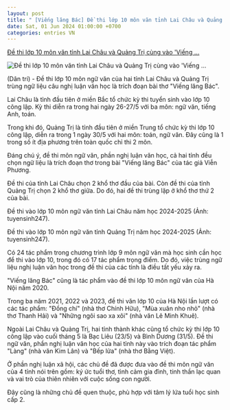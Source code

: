 ```yaml
---
layout: post
title: " [Viếng lăng Bác] Đề thi lớp 10 môn văn tỉnh Lai Châu và Quảng Trị cùng vào 'Viếng ..."
date: Sat, 01 Jun 2024 01:00:00 +0700
categories: entries VN
---
```

[Đề thi lớp 10 môn văn tỉnh Lai Châu và Quảng Trị cùng vào 'Viếng ...](https://dantri.com.vn/giao-duc/de-thi-lop-10-mon-van-tinh-lai-chau-va-quang-tri-cung-vao-vieng-lang-bac-20240531221847971.htm)

![Đề thi lớp 10 môn văn tỉnh Lai Châu và Quảng Trị cùng vào 'Viếng ...](https://cdnphoto.dantri.com.vn/rakr0J-YsqImUb-nGiDCaIj4kVo=/zoom/1200_630/2024/05/31/284e3f6acbfd6aa333ec3-crop-1717168577010.jpeg)

(Dân trí) - Đề thi lớp 10 môn ngữ văn của hai tỉnh Lai Châu và Quảng Trị trùng ngữ liệu câu nghị luận văn học là trích đoạn bài thơ "Viếng lăng Bác".

Lai Châu là tỉnh đầu tiên ở miền Bắc tổ chức kỳ thi tuyển sinh vào lớp 10 công lập. Kỳ thi diễn ra trong hai ngày 26-27/5 với ba môn: ngữ văn, tiếng Anh, toán.

Trong khi đó, Quảng Trị là tỉnh đầu tiên ở miền Trung tổ chức kỳ thi lớp 10 công lập, diễn ra trong 1 ngày 30/5 với hai môn: toán, ngữ văn. Đây cũng là 1 trong số ít địa phương trên toàn quốc chỉ thi 2 môn.

Đáng chú ý, đề thi môn ngữ văn, phần nghị luận văn học, cả hai tỉnh đều chọn ngữ liệu là trích đoạn thơ trong bài "Viếng lăng Bác" của tác giả Viễn Phương.

Đề thi của tỉnh Lai Châu chọn 2 khổ thơ đầu của bài. Còn đề thi của tỉnh Quảng Trị chọn 2 khổ thơ giữa. Do đó, hai đề thi trùng lặp ở khổ thơ thứ 2 của bài.

Đề thi vào lớp 10 môn ngữ văn tỉnh Lai Châu năm học 2024-2025 (Ảnh: tuyensinh247).

Đề thi vào lớp 10 môn ngữ văn tỉnh Quảng Trị năm học 2024-2025 (Ảnh: tuyensinh247).

Có 24 tác phẩm trong chương trình lớp 9 môn ngữ văn mà học sinh cần học để thi vào lớp 10, trong đó có 17 tác phẩm trọng điểm. Do đó, việc trùng ngữ liệu nghị luận văn học trong đề thi của các tỉnh là điều tất yếu xảy ra.

"Viếng lăng Bác" cũng là tác phẩm vào đề thi lớp 10 môn ngữ văn của Hà Nội năm 2020.

Trong ba năm 2021, 2022 và 2023, đề thi văn lớp 10 của Hà Nội lần lượt có các tác phẩm: "Đồng chí" (nhà thơ Chính Hữu), "Mùa xuân nho nhỏ" (nhà thơ Thanh Hải) và "Những ngôi sao xa xôi" (nhà văn Lê Minh Khuê).

Ngoài Lai Châu và Quảng Trị, hai tỉnh thành khác cũng tổ chức kỳ thi lớp 10 công lập vào cuối tháng 5 là Bạc Liêu (23/5) và Bình Dương (31/5). Đề thi ngữ văn, phần nghị luận văn học của hai tỉnh này vào trích đoạn tác phẩm "Làng" (nhà văn Kim Lân) và "Bếp lửa" (nhà thơ Bằng Việt).

Ở phần nghị luận xã hội, các chủ đề đã được đưa vào đề thi môn ngữ văn của 4 tỉnh nói trên gồm: ký ức tuổi thơ, tình cảm gia đình, tinh thần lạc quan và vai trò của thiên nhiên với cuộc sống con người.

Đây cũng là những chủ đề quen thuộc, phù hợp với tâm lý lứa tuổi học sinh cấp 2.

